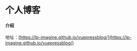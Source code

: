 # 个人博客
#### 介绍
 地址：[https://lp-imagine.github.io/vuepressblog/](https://lp-imagine.github.io/vuepressblog/)
